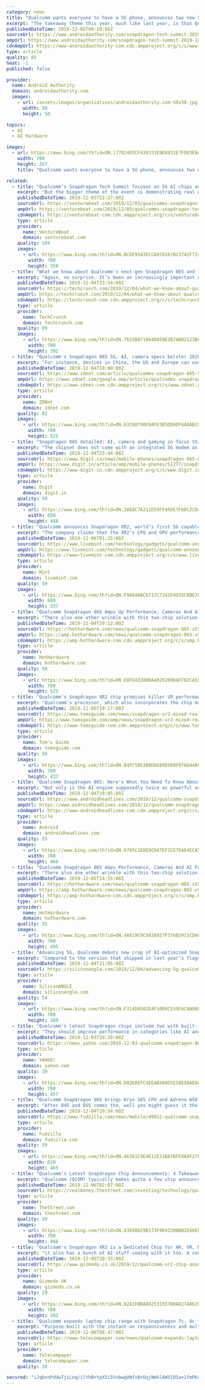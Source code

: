 ```yaml
---
category: news
title: "Qualcomm wants everyone to have a 5G phone, announces two new Snapdragon chips"
excerpt: "The takeaway theme this year, much like last year, is that Qualcomm is betting big on 5G and AI. To that end, Qualcomm is announcing not one, but two 5G mobile chipsets this year, along with a whole host of other 5G talking points across various market segments. As a flagship chip, the Snapdragon 865 boasts Qualcomm’s highest-performing ..."
publishedDateTime: 2019-12-05T00:10:00Z
sourceUrl: https://www.androidauthority.com/snapdragon-tech-summit-2019-1058502/
ampUrl: https://www.androidauthority.com/snapdragon-tech-summit-2019-1058502/amp/
cdnAmpUrl: https://www-androidauthority-com.cdn.ampproject.org/c/s/www.androidauthority.com/snapdragon-tech-summit-2019-1058502/amp/
type: article
quality: 85
heat: -1
published: false

provider:
  name: Android Authority
  domain: androidauthority.com
  images:
    - url: /assets/images/organizations/androidauthority.com-50x50.jpg
      width: 50
      height: 50

topics:
  - AI
  - AI Hardware

images:
  - url: https://www.bing.com/th?id=ON.177D2403CF430331E9E8831E7FD83E8A
    width: 700
    height: 357
    title: "Qualcomm wants everyone to have a 5G phone, announces two new Snapdragon chips"

related:
  - title: "Qualcomm’s Snapdragon Tech Summit focuses on 5G AI chips and use cases"
    excerpt: "But the bigger theme of the event is demonstrating real world use cases for the company’s new 5G AI chips, which will drive consumer demand for next-generation smartphones and devices. Even though 5G data services are still in their earliest days, uptake from OEMs, carriers, and consumers has already been encouraging — stronger than 4G ..."
    publishedDateTime: 2019-12-03T22:27:00Z
    sourceUrl: https://venturebeat.com/2019/12/03/qualcomms-snapdragon-tech-summit-focuses-on-5g-ai-chips-and-use-cases/
    ampUrl: https://venturebeat.com/2019/12/03/qualcomms-snapdragon-tech-summit-focuses-on-5g-ai-chips-and-use-cases/amp/
    cdnAmpUrl: https://venturebeat-com.cdn.ampproject.org/c/s/venturebeat.com/2019/12/03/qualcomms-snapdragon-tech-summit-focuses-on-5g-ai-chips-and-use-cases/amp/
    type: article
    provider:
      name: VentureBeat
      domain: venturebeat.com
    quality: 104
    images:
      - url: https://www.bing.com/th?id=ON.BCEE9543ECCA978167BC3742F7243AFB
        width: 700
        height: 350
  - title: "What we know about Qualcomm’s next-gen Snapdragon 865 and 765 chips"
    excerpt: "Again, no surprise. It’s been an increasingly important aspect of smartphone evolution for several years now. That’s powered by a fifth-gen AI chip that doubles the performance of its predecessor. There’s also on-board support for wake word listening for use with the likes of Alexa and Assistant, at low power. Imaging improvements include ..."
    publishedDateTime: 2019-12-04T23:54:00Z
    sourceUrl: https://techcrunch.com/2019/12/04/what-we-know-about-qualcomms-next-gen-snapdragon-865-and-765-chips/
    ampUrl: https://techcrunch.com/2019/12/04/what-we-know-about-qualcomms-next-gen-snapdragon-865-and-765-chips/amp/
    cdnAmpUrl: https://techcrunch-com.cdn.ampproject.org/c/s/techcrunch.com/2019/12/04/what-we-know-about-qualcomms-next-gen-snapdragon-865-and-765-chips/amp/
    type: article
    provider:
      name: TechCrunch
      domain: techcrunch.com
    quality: 89
    images:
      - url: https://www.bing.com/th?id=ON.7633BA71664D858E2B7ABB2123B6D22D
        width: 700
        height: 392
  - title: "Qualcomm's Snapdragon 865 5G, AI, camera specs bolster 2020 smartphone upgrade cycle"
    excerpt: "For instance, devices in China, the US and Europe can use the same platform even if the 5G approaches are different. Qualcomm is also betting that combining the 5th generation Qualcomm AI Engine will bolster camera, audio, voice and gaming feature on devices when enabled with 5G. The Snapdragon 865 AI Engine includes a new Qualcomm Hexagon ..."
    publishedDateTime: 2019-12-04T19:00:00Z
    sourceUrl: https://www.zdnet.com/article/qualcomms-snapdragon-865-5g-ai-camera-specs-bolster-2020-smartphone-upgrade-cycle/
    ampUrl: https://www.zdnet.com/google-amp/article/qualcomms-snapdragon-865-5g-ai-camera-specs-bolster-2020-smartphone-upgrade-cycle/
    cdnAmpUrl: https://www-zdnet-com.cdn.ampproject.org/c/s/www.zdnet.com/google-amp/article/qualcomms-snapdragon-865-5g-ai-camera-specs-bolster-2020-smartphone-upgrade-cycle/
    type: article
    provider:
      name: ZDNet
      domain: zdnet.com
    quality: 82
    images:
      - url: https://www.bing.com/th?id=ON.63C6B790F8AFE5B5DD6DF6A8AB19662A
        width: 700
        height: 525
  - title: "Snapdragon 865 detailed: AI, camera and gaming in focus this year"
    excerpt: "The chipset does not come with an integrated 5G modem as many predicted. While the CPU and GPU saw expected incremental upgrades, the real innovations this time were in the ISP and AI Engine. After teasing some of the features on Tuesday, Qualcomm dropped more details about the Snapdragon 865 and Snapdragon 765 SoCs on Day 2 of the company’s ..."
    publishedDateTime: 2019-12-04T23:44:00Z
    sourceUrl: https://www.digit.in/news/mobile-phones/snapdragon-865-detailed-ai-camera-and-gaming-in-focus-this-year-51277.html
    ampUrl: https://www.digit.in/article/amp/mobile-phones/51277/snapdragon-865-detailed-ai-camera-and-gaming-in-focus-this-year
    cdnAmpUrl: https://www-digit-in.cdn.ampproject.org/c/s/www.digit.in/article/amp/mobile-phones/51277/snapdragon-865-detailed-ai-camera-and-gaming-in-focus-this-year
    type: article
    provider:
      name: Digit
      domain: digit.in
    quality: 59
    images:
      - url: https://www.bing.com/th?id=ON.2AE8C7A211D59FF45DE7F6DC2CD4F383
        width: 650
        height: 488
  - title: "Qualcomm announces Snapdragon XR2, world’s first 5G capable XR chip"
    excerpt: "The company claims that the XR2’s CPU and GPU performance are double that of the earlier version, while artificial intelligence (AI) processing speeds have increased by 11 times ... the XR2 doesn’t seem like something mainstream consumers will take advantage of. Instead, the chip is aimed at enterprise customers who will use the platform ..."
    publishedDateTime: 2019-12-06T01:25:00Z
    sourceUrl: https://www.livemint.com/technology/gadgets/qualcomm-announces-snapdragon-xr2-world-s-first-5g-capable-xr-chip-11575594860091.html
    ampUrl: https://www.livemint.com/technology/gadgets/qualcomm-announces-snapdragon-xr2-world-s-first-5g-capable-xr-chip/amp-11575594860091.html
    cdnAmpUrl: https://www-livemint-com.cdn.ampproject.org/c/s/www.livemint.com/technology/gadgets/qualcomm-announces-snapdragon-xr2-world-s-first-5g-capable-xr-chip/amp-11575594860091.html
    type: article
    provider:
      name: Mint
      domain: livemint.com
    quality: 59
    images:
      - url: https://www.bing.com/th?id=ON.F9A94ABC6717C7241F4D35CBBD7F5C84
        width: 600
        height: 337
  - title: "Qualcomm Snapdragon 865 Amps Up Performance, Cameras And AI For 5G Phones"
    excerpt: "There also one other wrinkle with this two-chip solution. According to The Verge ... LPDDR4x memory is also supported at up to 2133MHz. As you might imagine in this AI-centric tech world, Qualcomm has added in its fifth-generation AI engine that can deliver 15 TOPS of compute performance, which represents a doubling in performance over its ..."
    publishedDateTime: 2019-12-04T19:12:00Z
    sourceUrl: https://hothardware.com/news/qualcomm-snapdragon-865-x55-flagship-android
    ampUrl: https://amp.hothardware.com/news/qualcomm-snapdragon-865-x55-flagship-android
    cdnAmpUrl: https://amp-hothardware-com.cdn.ampproject.org/c/s/amp.hothardware.com/news/qualcomm-snapdragon-865-x55-flagship-android
    type: article
    provider:
      name: HotHardware
      domain: hothardware.com
    quality: 58
    images:
      - url: https://www.bing.com/th?id=ON.E0FEA3208BA40292896AFF82CA55911E
        width: 700
        height: 525
  - title: "Qualcomm's Snapdragon XR2 chip promises killer VR performance with 5G support"
    excerpt: "Qualcomm's processor, which also incorporates the chip maker's work with artificial intelligence can ... as well as four times the video bandwidth and a 6x improvement to resolution. AI performance should also get a big boost from this updated processing ..."
    publishedDateTime: 2019-12-05T19:17:00Z
    sourceUrl: https://www.tomsguide.com/news/snapdragon-xr2-mixed-reality-platform
    ampUrl: https://www.tomsguide.com/amp/news/snapdragon-xr2-mixed-reality-platform
    cdnAmpUrl: https://www-tomsguide-com.cdn.ampproject.org/c/s/www.tomsguide.com/amp/news/snapdragon-xr2-mixed-reality-platform
    type: article
    provider:
      name: Tom's Guide
      domain: tomsguide.com
    quality: 56
    images:
      - url: https://www.bing.com/th?id=ON.B4FC505300D6689D589F976D448CE2FE
        width: 700
        height: 437
  - title: "Qualcomm Snapdragon 865: Here's What You Need To Know About The Latest 5G Chip"
    excerpt: "Not only is the AI engine supposedly twice as powerful as the previous one ... and battery life cycles can be extended by up to 200 days. Qualcomm's latest Snapdragon 865 chip If all that was not enough, there's also the benefits to smartphone photography. In fact, this is another of the major selling points. In recent times, the Snapdragon ..."
    publishedDateTime: 2019-12-04T19:05:00Z
    sourceUrl: https://www.androidheadlines.com/2019/12/qualcomm-snapdragon-865-5g-camera-features.html
    ampUrl: https://www.androidheadlines.com/2019/12/qualcomm-snapdragon-865-5g-camera-features.html/amp
    cdnAmpUrl: https://www-androidheadlines-com.cdn.ampproject.org/c/s/www.androidheadlines.com/2019/12/qualcomm-snapdragon-865-5g-camera-features.html/amp
    type: article
    provider:
      name: Android
      domain: androidheadlines.com
    quality: 55
    images:
      - url: https://www.bing.com/th?id=ON.6705C1EDE9CDA7EF2CE7EA64ECA5B165
        width: 700
        height: 466
  - title: "Qualcomm Snapdragon 865 Amps Performance, Cameras And AI For Flagship 5G Phones"
    excerpt: "There also one other wrinkle with this two-chip solution. Reportedly, Qualcomm is mandating that OEMs will only be ... LPDDR4x memory is also supported at up to 2133MHz. As you might imagine in this AI-centric tech world, Qualcomm has added in its fifth-generation AI engine that can deliver 15 TOPS of compute performance, which represents ..."
    publishedDateTime: 2019-12-05T14:55:00Z
    sourceUrl: https://hothardware.com/news/qualcomm-snapdragon-865-x55-flagship-android
    ampUrl: https://amp.hothardware.com/news/qualcomm-snapdragon-865-x55-flagship-android
    cdnAmpUrl: https://amp-hothardware-com.cdn.ampproject.org/c/s/amp.hothardware.com/news/qualcomm-snapdragon-865-x55-flagship-android
    type: article
    provider:
      name: HotHardware
      domain: hothardware.com
    quality: 55
    images:
      - url: https://www.bing.com/th?id=ON.4A819C9C5838927F376B3921CDA0C3D3
        width: 700
        height: 495
  - title: "Advancing 5G, Qualcomm debuts new crop of AI-optimized Snapdragon chips"
    excerpt: "Compared to the version that shipped in last year’s flagship chip, the new Hexagon provides twice as much processing power for a total of up to 15 trillion operations per second. Qualcomm said that this gives the Snapdragon 865 enough horsepower to perform real-time AI translation locally on a device. Also new is the Spectra 480. It’s the ..."
    publishedDateTime: 2019-12-04T21:05:00Z
    sourceUrl: https://siliconangle.com/2019/12/04/advancing-5g-qualcomm-debuts-new-crop-ai-optimized-snapdragon-chips/
    type: article
    provider:
      name: SiliconANGLE
      domain: siliconangle.com
    quality: 54
    images:
      - url: https://www.bing.com/th?id=ON.F314D8502E4F1008C539FACAB80F90CE
        width: 700
        height: 389
  - title: "Qualcomm's latest Snapdragon chips include two with built-in 5G"
    excerpt: "They should improve performance in categories like AI and 8K video capture (Qualcomm won't share much more until December 4th), but this time around the highest-end chip isn't the star. The upper mid-range 765 series represents Qualcomm's first systems-on-a-chip with integrated 5G, saving them from using separate, power-hungry modems to take ..."
    publishedDateTime: 2019-12-03T19:20:00Z
    sourceUrl: https://news.yahoo.com/2019-12-03-qualcomm-snapdragon-865-765.html
    type: article
    provider:
      name: YAHOO!
      domain: yahoo.com
    quality: 39
    images:
      - url: https://www.bing.com/th?id=ON.D0268EFC4EEAB408D5E58E5AAEDAD274
        width: 700
        height: 457
  - title: "Qualcomm Snapdragon 865 brings Kryo 585 CPU and Adreno 650 GPU"
    excerpt: "After 845 and 855 comes the, well you might guess it the Snapdragon 865. This is a 7nm SoC with new Kryo 500 series CPU cores and the new Adreno 650 GPU, new AI Tensor cores, new DSP and Spectra ISP and of course the 5G modem. The new Kryo 585 provides a 25 percent faster performance than then predecessor and 25 percent higher power efficiency."
    publishedDateTime: 2019-12-04T19:54:00Z
    sourceUrl: https://www.fudzilla.com/news/mobile/49912-qualcomm-snapdragon-865-brings-kryo-585-cpu-and-adreno-650-gpu
    type: article
    provider:
      name: Fudzilla
      domain: fudzilla.com
    quality: 39
    images:
      - url: https://www.bing.com/th?id=ON.A6381C9E4E12E31BA7BFE9A0F2783F92
        width: 620
        height: 465
  - title: "Qualcomm's Latest Snapdragon Chip Announcements: 4 Takeaways"
    excerpt: "Qualcomm (QCOM) typically makes quite a few chip announcements at its annual Snapdragon Summit event in Hawaii ... and 4 low-power cores based on the existing Kryo 385 design -- as well as a revamped GPU and dedicated AI and image co-processors that are much-improved from the ones inside of the Snapdragon 855. Qualcomm claims the Kryo 585 ..."
    publishedDateTime: 2019-12-06T02:07:00Z
    sourceUrl: https://realmoney.thestreet.com/investing/technology/qualcomm-s-latest-snapdragon-chip-announcements--15190279
    type: article
    provider:
      name: TheStreet.com
      domain: thestreet.com
    quality: 39
    images:
      - url: https://www.bing.com/th?id=ON.63E60029B173F9D4130BBB2E60EEB367
        width: 700
        height: 466
  - title: "Qualcomm's Snapdragon XR2 is a Dedicated Chip for AR, VR, MR, and Every Other Kinds of 'R'"
    excerpt: "it also has a bunch of AI stuff coming with it too. A concept headset shown off at the Qualcomm summit The whole thing is being powered by a platform Qualcomm promises to be better than the exiting XR1 chip (obviously). That means 2x the CPU and GPU ..."
    publishedDateTime: 2019-12-05T20:33:00Z
    sourceUrl: https://www.gizmodo.co.uk/2019/12/qualcomm-xr2-chip-announcement/
    type: article
    provider:
      name: Gizmodo UK
      domain: gizmodo.co.uk
    quality: 29
    images:
      - url: https://www.bing.com/th?id=ON.8281FBBA882531557B0A027A06200499
        width: 700
        height: 393
  - title: "Qualcomm expands laptop chip range with Snapdragon 7c, 8c for mainstream computers"
    excerpt: "Purpose-built with the instant-on responsiveness and multi-day battery life of a smartphone, it comes with an integrated Snapdragon X24 LTE modem and the Qualcomm AI Engine and is designed to support ultra-thin, fan-less designs for mainstream use. The Snapdragon 8cx is the most advanced of the chips, targeting enterprise computers. This comes ..."
    publishedDateTime: 2019-12-06T08:47:00Z
    sourceUrl: https://www.telecompaper.com/news/qualcomm-expands-laptop-chip-range-with-snapdragon-7c-8c-for-mainstream-computers--1318933
    type: article
    provider:
      name: Telecompaper
      domain: telecompaper.com
    quality: 28

secured: "iJqbvnPdUwTjiLnq/ilYhB+tpX5i5VvbwgUNfvB+UqjNmklAW5IO5a+1fmPKcu7vDG1PUK5qFe7s72rmzGs95CeQ6eQYavVoDBvvOzKFC4phClj7c0EAQJE3jHjgmzr0c+S9UBkByUatixzY8+nPZgIy4UqvdQLuZFqXTu5qAWoJkeCmHz3uOvZyIfRs29IlvqvxSjxys7Ylgyf3iXmYaRE1VEPnloTq2nfxHSSBqaJAt9fN1R8dcvu2oZZwDUCKL+gSkFZwfe0h9P5EJbIziQ==;n+9bNiXfBZ8Cbk3+EZ9NeQ=="
---
```


